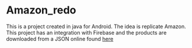 # Amazon_redo

This is a project created in java for Android. The idea is replicate Amazon. This project has an integration with Firebase and the products are downloaded from a JSON online found 
[here](https://dummyjson.com/products)
